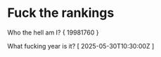 # Fuck the rankings

Who the hell am I?
{ 19981760 }

What fucking year is it?
[ 2025-05-30T10:30:00Z ]
